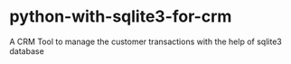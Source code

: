 # python-with-sqlite3-for-crm
A CRM Tool to manage the customer transactions with the help of sqlite3 database

